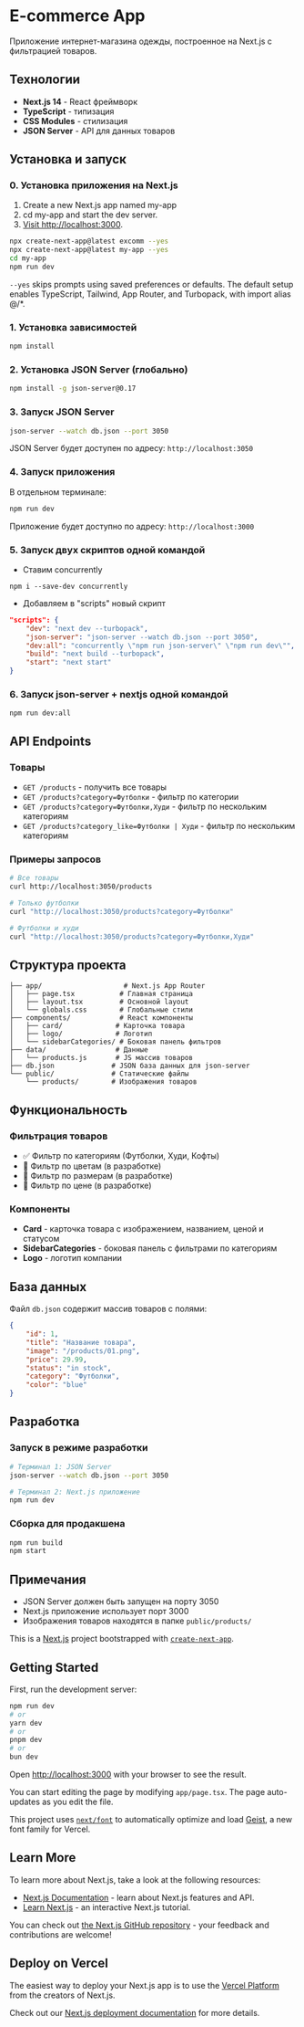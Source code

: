 # E-commerce App

Приложение интернет-магазина одежды, построенное на Next.js с фильтрацией товаров.

## Технологии

- **Next.js 14** - React фреймворк
- **TypeScript** - типизация
- **CSS Modules** - стилизация
- **JSON Server** - API для данных товаров

## Установка и запуск

### 0. Установка приложения на Next.js

1. Create a new Next.js app named my-app
2. cd my-app and start the dev server.
3. [Visit http://localhost:3000](http://localhost:3000).

```bash
npx create-next-app@latest excomm --yes
npx create-next-app@latest my-app --yes
cd my-app
npm run dev
```

`--yes` skips prompts using saved preferences or defaults. The default setup enables TypeScript, Tailwind, App Router, and Turbopack, with import alias @/*.

### 1. Установка зависимостей

```bash
npm install
```

### 2. Установка JSON Server (глобально)

```bash
npm install -g json-server@0.17
```

### 3. Запуск JSON Server

```bash
json-server --watch db.json --port 3050
```

JSON Server будет доступен по адресу: `http://localhost:3050`

### 4. Запуск приложения

В отдельном терминале:

```bash
npm run dev
```

Приложение будет доступно по адресу: `http://localhost:3000`

### 5. Запуск двух скриптов одной командой

- Ставим concurrently

```bush
npm i --save-dev concurrently
```

- Добавляем в "scripts" новый скрипт

```json
"scripts": {
    "dev": "next dev --turbopack",
    "json-server": "json-server --watch db.json --port 3050",
    "dev:all": "concurrently \"npm run json-server\" \"npm run dev\"",
    "build": "next build --turbopack",
    "start": "next start"
}
```

### 6. Запуск json-server + nextjs одной командой

```bush
npm run dev:all
```

## API Endpoints

### Товары

- `GET /products` - получить все товары
- `GET /products?category=Футболки` - фильтр по категории
- `GET /products?category=Футболки,Худи` - фильтр по нескольким категориям
- `GET /products?category_like=Футболки | Худи` - фильтр по нескольким категориям

### Примеры запросов

```bash
# Все товары
curl http://localhost:3050/products

# Только футболки
curl "http://localhost:3050/products?category=Футболки"

# Футболки и худи
curl "http://localhost:3050/products?category=Футболки,Худи"
```

## Структура проекта

```text
├── app/                    # Next.js App Router
│   ├── page.tsx           # Главная страница
│   ├── layout.tsx         # Основной layout
│   └── globals.css        # Глобальные стили
├── components/            # React компоненты
│   ├── card/             # Карточка товара
│   ├── logo/             # Логотип
│   └── sidebarCategories/ # Боковая панель фильтров
├── data/                 # Данные
│   └── products.js       # JS массив товаров
├── db.json              # JSON база данных для json-server
└── public/              # Статические файлы
    └── products/        # Изображения товаров
```

## Функциональность

### Фильтрация товаров

- ✅ Фильтр по категориям (Футболки, Худи, Кофты)
- 🔄 Фильтр по цветам (в разработке)
- 🔄 Фильтр по размерам (в разработке)
- 🔄 Фильтр по цене (в разработке)

### Компоненты

- **Card** - карточка товара с изображением, названием, ценой и статусом
- **SidebarCategories** - боковая панель с фильтрами по категориям
- **Logo** - логотип компании

## База данных

Файл `db.json` содержит массив товаров с полями:

```json
{
	"id": 1,
	"title": "Название товара",
	"image": "/products/01.png",
	"price": 29.99,
	"status": "in stock",
	"category": "Футболки",
	"color": "blue"
}
```

## Разработка

### Запуск в режиме разработки

```bash
# Терминал 1: JSON Server
json-server --watch db.json --port 3050

# Терминал 2: Next.js приложение
npm run dev
```

### Сборка для продакшена

```bash
npm run build
npm start
```

## Примечания

-   JSON Server должен быть запущен на порту 3050
-   Next.js приложение использует порт 3000
-   Изображения товаров находятся в папке `public/products/`


This is a [Next.js](https://nextjs.org) project bootstrapped with [`create-next-app`](https://nextjs.org/docs/app/api-reference/cli/create-next-app).

## Getting Started

First, run the development server:

```bash
npm run dev
# or
yarn dev
# or
pnpm dev
# or
bun dev
```

Open [http://localhost:3000](http://localhost:3000) with your browser to see the result.

You can start editing the page by modifying `app/page.tsx`. The page auto-updates as you edit the file.

This project uses [`next/font`](https://nextjs.org/docs/app/building-your-application/optimizing/fonts) to automatically optimize and load [Geist](https://vercel.com/font), a new font family for Vercel.

## Learn More

To learn more about Next.js, take a look at the following resources:

- [Next.js Documentation](https://nextjs.org/docs) - learn about Next.js features and API.
- [Learn Next.js](https://nextjs.org/learn) - an interactive Next.js tutorial.

You can check out [the Next.js GitHub repository](https://github.com/vercel/next.js) - your feedback and contributions are welcome!

## Deploy on Vercel

The easiest way to deploy your Next.js app is to use the [Vercel Platform](https://vercel.com/new?utm_medium=default-template&filter=next.js&utm_source=create-next-app&utm_campaign=create-next-app-readme) from the creators of Next.js.

Check out our [Next.js deployment documentation](https://nextjs.org/docs/app/building-your-application/deploying) for more details.
